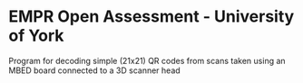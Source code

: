 # EMPR Open Assessment - University of York
Program for decoding simple (21x21) QR codes from scans taken using an MBED board connected to a 3D scanner head
